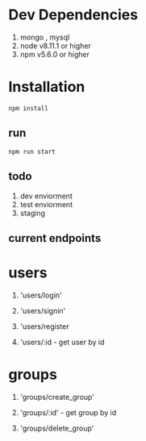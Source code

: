 # Dev Dependencies

1.  mongo , mysql
2.  node v8.11.1 or higher
3.  npm v5.6.0 or higher

# Installation

    npm install

## run

    npm run start

## todo

1.  dev enviorment
2.  test enviorment
3.  staging

## current endpoints

# users

1.  'users/login'

2.  'users/signin'

3.  'users/register

4.  'users/:id - get user by id

# groups

1.  'groups/create_group'

2.  'groups/:id' - get group by id

3.  'groups/delete_group'
